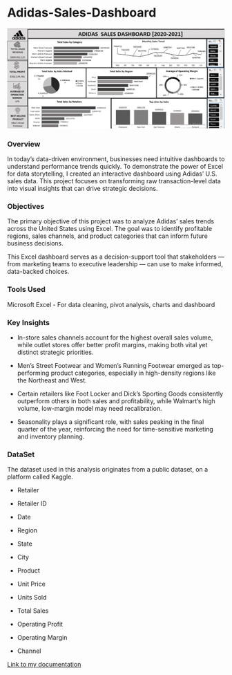 # Adidas-Sales-Dashboard

![Dashboard](https://github.com/aisha-sanni/Adidas-Sales-Dashboard/blob/main/My%20Excel%20dashboard.PNG)
### Overview
In today’s data-driven environment, businesses need intuitive dashboards to understand performance trends quickly. To demonstrate the power of Excel for data storytelling, I created an interactive dashboard using Adidas’ U.S. sales data. This project focuses on transforming raw transaction-level data into visual insights that can drive strategic decisions.
### Objectives
The primary objective of this project was to analyze Adidas’ sales trends across the United States using Excel. The goal was to identify profitable regions, sales channels, and product categories that can inform future business decisions.

This Excel dashboard serves as a decision-support tool that stakeholders — from marketing teams to executive leadership — can use to make informed, data-backed choices.
### Tools Used
Microsoft Excel - For data cleaning, pivot analysis, charts and dashboard
### Key Insights
- In-store sales channels account for the highest overall sales volume, while outlet stores offer better profit margins, making both vital yet distinct strategic priorities.


- Men’s Street Footwear and Women’s Running Footwear emerged as top-performing product categories, especially in high-density regions like the Northeast and West.


- Certain retailers like Foot Locker and Dick’s Sporting Goods consistently outperform others in both sales and profitability, while Walmart’s high volume, low-margin model may need recalibration.


- Seasonality plays a significant role, with sales peaking in the final quarter of the year, reinforcing the need for time-sensitive marketing and inventory planning.
### DataSet
The dataset used in this analysis originates from a public dataset, on a platform called Kaggle.
- Retailer

- Retailer ID

- Date 

- Region

- State

- City

- Product 

- Unit Price

- Units Sold

- Total Sales

- Operating Profit 

- Operating Margin 

- Channel 

[Link to my documentation](https://medium.com/@sanniaishat2017/building-a-sales-dashboard-in-excel-a-case-study-using-adidas-dataset-85b9e3524e71)
